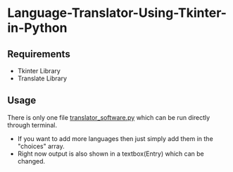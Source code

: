 # Language-Translator-Using-Tkinter-in-Python

## Requirements

* Tkinter Library 
* Translate Library

## Usage

There is only one file [translator_software.py](https://github.com/Sanketp1997/Language-Translator-Using-Tkinter-in-Python/blob/master/translator_software.py) which can be run directly through terminal.

* If you want to add more languages then just simply add them in the "choices" array.
* Right now output is also shown in a textbox(Entry) which can be changed.
